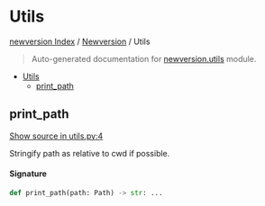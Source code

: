 # Utils

[newversion Index](../README.md#newversion-index) /
[Newversion](./index.md#newversion) /
Utils

> Auto-generated documentation for [newversion.utils](https://github.com/vemel/newversion/blob/main/newversion/utils.py) module.

- [Utils](#utils)
  - [print_path](#print_path)

## print_path

[Show source in utils.py:4](https://github.com/vemel/newversion/blob/main/newversion/utils.py#L4)

Stringify path as relative to cwd if possible.

#### Signature

```python
def print_path(path: Path) -> str: ...
```